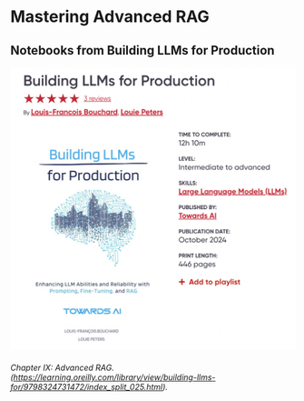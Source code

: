 # Mastering Advanced RAG

## Notebooks from Building LLMs for Production

![book](building-llms-for-production.jpg)
###### Chapter IX: Advanced RAG. (https://learning.oreilly.com/library/view/building-llms-for/9798324731472/index_split_025.html).

